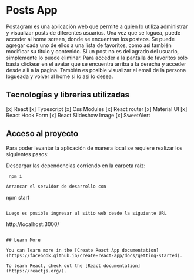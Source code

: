 # Posts App

Postagram es una aplicación web que permite a quien lo utiliza administrar y visualizar posts de diferentes usuarios. Una vez que se loguea, puede acceder al home screen, donde se encuentran los posteos. Se puede agregar cada uno de ellos a una lista de favoritos, como asi también modificar su titulo y contenido. Si un post no es del agrado del usuario, simplemente lo puede eliminar. Para acceder a la pantalla de favoritos solo basta clickear en el avatar que se encuentra arriba a la derecha y acceder desde allí a la pagina. También es posible visualizar el email de la persona logueada y volver al home si lo asi lo desea.

## Tecnologías y librerías utilizadas

[x] React
[x] Typescript
[x] Css Modules
[x] React router
[x] Material UI
[x] React Hook Form
[x] React Slideshow Image
[x] SweetAlert

## Acceso al proyecto

Para poder levantar la aplicación de manera local se requiere realizar los siguientes pasos:

Descargar las dependencias corriendo en la carpeta raíz:

```
 npm i
```

```
Arrancar el servidor de desarrollo con

```

npm start

```

Luego es posible ingresar al sitio web desde la siguiente URL

```

http://localhost:3000/

```

## Learn More

You can learn more in the [Create React App documentation](https://facebook.github.io/create-react-app/docs/getting-started).

To learn React, check out the [React documentation](https://reactjs.org/).
```

